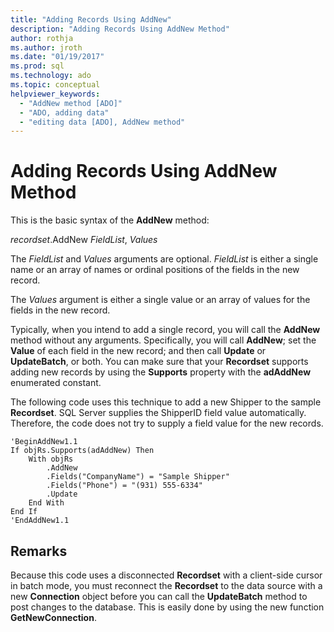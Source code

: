 ```yaml
---
title: "Adding Records Using AddNew"
description: "Adding Records Using AddNew Method"
author: rothja
ms.author: jroth
ms.date: "01/19/2017"
ms.prod: sql
ms.technology: ado
ms.topic: conceptual
helpviewer_keywords:
  - "AddNew method [ADO]"
  - "ADO, adding data"
  - "editing data [ADO], AddNew method"
---
```

# Adding Records Using AddNew Method
This is the basic syntax of the **AddNew** method:

 *recordset*.AddNew *FieldList*, *Values*

 The *FieldList* and *Values* arguments are optional. *FieldList* is either a single name or an array of names or ordinal positions of the fields in the new record.

 The *Values* argument is either a single value or an array of values for the fields in the new record.

 Typically, when you intend to add a single record, you will call the **AddNew** method without any arguments. Specifically, you will call **AddNew**; set the **Value** of each field in the new record; and then call **Update** or **UpdateBatch**, or both. You can make sure that your **Recordset** supports adding new records by using the **Supports** property with the **adAddNew** enumerated constant.

 The following code uses this technique to add a new Shipper to the sample **Recordset**. SQL Server supplies the ShipperID field value automatically. Therefore, the code does not try to supply a field value for the new records.

```
'BeginAddNew1.1
If objRs.Supports(adAddNew) Then
    With objRs
        .AddNew
        .Fields("CompanyName") = "Sample Shipper"
        .Fields("Phone") = "(931) 555-6334"
        .Update
    End With
End If
'EndAddNew1.1
```

## Remarks
 Because this code uses a disconnected **Recordset** with a client-side cursor in batch mode, you must reconnect the **Recordset** to the data source with a new **Connection** object before you can call the **UpdateBatch** method to post changes to the database. This is easily done by using the new function **GetNewConnection**.
